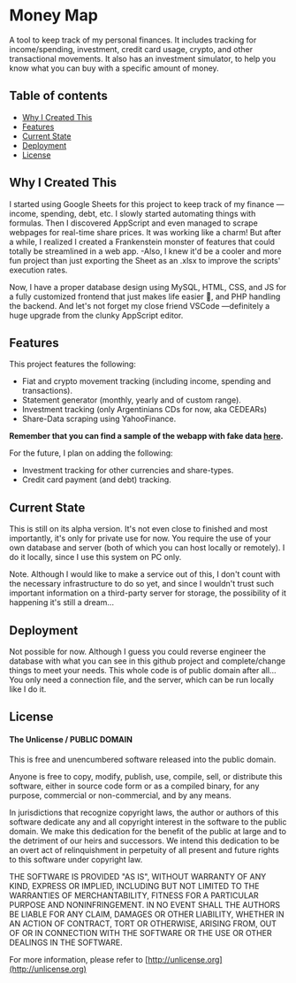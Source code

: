 # Money Map

A tool to keep track of my personal finances. It includes tracking for income/spending, 
investment, credit card usage, crypto, and other transactional movements. It also has 
an investment simulator, to help you know what you can buy with a specific amount of 
money.

## Table of contents
- [Why I Created This](#why-i-created-this)
- [Features](#features)
- [Current State](#current-state)
- [Deployment](#deployment)
- [License](#the-license)

## Why I Created This

I started using Google Sheets for this project to keep track of my finance —income, spending, debt, etc. 
I slowly started automating things with formulas. Then I discovered AppScript and even managed to scrape 
webpages for real-time share prices. It was working like a charm!
But after a while, I realized I created a Frankenstein monster of features that could totally be streamlined 
in a web app. -Also, I knew it'd be a cooler and more fun project than just exporting the Sheet as an .xlsx to 
improve the scripts' execution rates.

Now, I have a proper database design using MySQL, HTML, CSS, and JS for a fully customized frontend that just 
makes life easier 🤗, and PHP handling the backend. And let's not forget my close friend VSCode —definitely a 
huge upgrade from the clunky AppScript editor.

## Features

This project features the following:
- Fiat and crypto movement tracking (including income, spending and transactions).
- Statement generator (monthly, yearly and of custom range).
- Investment tracking (only Argentinians CDs for now, aka CEDEARs)
- Share-Data scraping using YahooFinance.

**Remember that you can find a sample of the webapp with fake data [here](https://google.com).**

For the future, I plan on adding the following:
- Investment tracking for other currencies and share-types.
- Credit card payment (and debt) tracking.

## Current State

This is still on its alpha version. It's not even close to finished and most importantly, 
it's only for private use for now. You require the use of your own database and server 
(both  of which you can host locally or remotely). I do it locally, since I use this system 
on PC only.

Note. Although I would like to make a service out of this, I don't count with the necessary 
infrastructure to do so yet, and since I wouldn't trust such important information on a 
third-party server for storage, the possibility of it happening it's still a dream...

## Deployment

Not possible for now. Although I guess you could reverse engineer the database with what you 
can see  in this github project and complete/change things to meet your needs. This whole code 
is of public domain after all... You only need a connection file, and the server, which can be
run locally like I do it.

## License
#### The Unlicense / PUBLIC DOMAIN

This is free and unencumbered software released into the public domain.

Anyone is free to copy, modify, publish, use, compile, sell, or
distribute this software, either in source code form or as a compiled
binary, for any purpose, commercial or non-commercial, and by any
means.

In jurisdictions that recognize copyright laws, the author or authors
of this software dedicate any and all copyright interest in the
software to the public domain. We make this dedication for the benefit
of the public at large and to the detriment of our heirs and
successors. We intend this dedication to be an overt act of
relinquishment in perpetuity of all present and future rights to this
software under copyright law.

THE SOFTWARE IS PROVIDED "AS IS", WITHOUT WARRANTY OF ANY KIND,
EXPRESS OR IMPLIED, INCLUDING BUT NOT LIMITED TO THE WARRANTIES OF
MERCHANTABILITY, FITNESS FOR A PARTICULAR PURPOSE AND NONINFRINGEMENT.
IN NO EVENT SHALL THE AUTHORS BE LIABLE FOR ANY CLAIM, DAMAGES OR
OTHER LIABILITY, WHETHER IN AN ACTION OF CONTRACT, TORT OR OTHERWISE,
ARISING FROM, OUT OF OR IN CONNECTION WITH THE SOFTWARE OR THE USE OR
OTHER DEALINGS IN THE SOFTWARE.

For more information, please refer to [http://unlicense.org](http://unlicense.org)